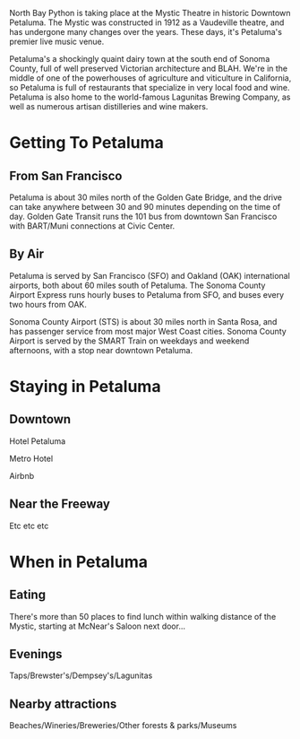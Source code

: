 North Bay Python is taking place at the Mystic Theatre in historic Downtown Petaluma. The Mystic was constructed in 1912 as a Vaudeville theatre, and has undergone many changes over the years. These days, it's Petaluma's premier live music venue.

Petaluma's a shockingly quaint dairy town at the south end of Sonoma County, full of well preserved Victorian architecture and BLAH. We're in the middle of one of the powerhouses of agriculture and viticulture in California, so Petaluma is full of restaurants that specialize in very local food and wine. Petaluma is also home to the world-famous Lagunitas Brewing Company, as well as numerous artisan distilleries and wine makers.

# Getting To Petaluma

## From San Francisco

Petaluma is about 30 miles north of the Golden Gate Bridge, and the drive can take anywhere between 30 and 90 minutes depending on the time of day. Golden Gate Transit runs the 101 bus from downtown San Francisco with BART/Muni connections at Civic Center.

## By Air

Petaluma is served by San Francisco (SFO) and Oakland (OAK) international airports, both about 60 miles south of Petaluma. The Sonoma County Airport Express runs hourly buses to Petaluma from SFO, and buses every two hours from OAK.

Sonoma County Airport (STS) is about 30 miles north in Santa Rosa, and has passenger service from most major West Coast cities. Sonoma County Airport is served by the SMART Train on weekdays and weekend afternoons, with a stop near downtown Petaluma.

# Staying in Petaluma

## Downtown

Hotel Petaluma

Metro Hotel

Airbnb

## Near the Freeway

Etc etc etc


# When in Petaluma

## Eating

There's more than 50 places to find lunch within walking distance of the Mystic, starting at McNear's Saloon next door...

## Evenings

Taps/Brewster's/Dempsey's/Lagunitas

## Nearby attractions

Beaches/Wineries/Breweries/Other forests & parks/Museums
